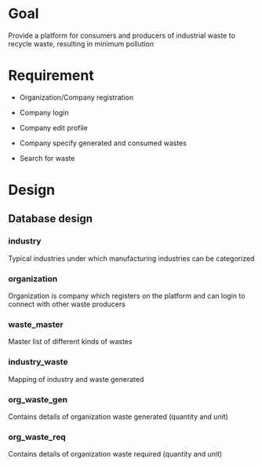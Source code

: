 # Goal

Provide a platform for consumers and producers of industrial waste to recycle waste, resulting in minimum pollution 

# Requirement

* Organization/Company registration

* Company login

* Company edit profile

* Company specify generated and consumed wastes

* Search for waste

# Design

## Database design

### industry

Typical industries under which manufacturing industries can be categorized

### organization

Organization is company which registers on the platform and can login to connect with other waste producers

### waste_master

Master list of different kinds of wastes

### industry_waste

Mapping of industry and waste generated

### org_waste_gen

Contains details of organization waste generated (quantity and unit)

### org_waste_req

Contains details of organization waste required (quantity and unit)
